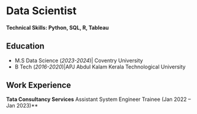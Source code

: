 # Data Scientist

#### Technical Skills: Python, SQL, R, Tableau

## Education					       		
- M.S Data Science (_2023-2024_)| Coventry University
- B Tech (_2016-2020_)|APJ Abdul Kalam Kerala Technological University




## Work Experience
**Tata Consultancy Services**
Assistant System Engineer Trainee (Jan 2022 – Jan 2023)**

